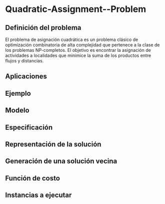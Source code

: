 # Quadratic-Assignment--Problem

## Definición del problema
El problema de asignación cuadrática es un problema clásico de optimización combinatoria de alta complejidad que pertenece a la clase de los problemas NP-completos. El objetivo es encontrar la asignación de actividades a localidades que minimice la suma de los productos entre flujos y distancias.
## Aplicaciones
## Ejemplo
## Modelo
## Especificación
## Representación de la solución
## Generación de una solución vecina
## Función de costo
## Instancias a ejecutar
